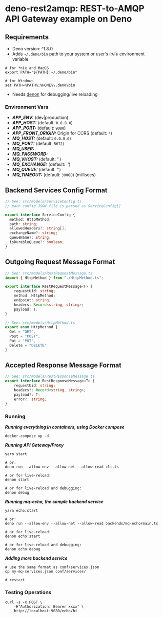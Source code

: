 # deno-rest2amqp: REST-to-AMQP API Gateway example on Deno

## Requirements

* Deno version: ^1.8.0
* Adds `~/.deno/bin` path to your system or user's `PATH` environment variable

```shell
# for *nix and MacOS
export PATH="${PATH}:~/.deno/bin"

# for Windows
set PATH=%PATH%;%HOME%\.deno\bin
```

* Needs [denon](https://github.com/denosaurs/denon) for debugging/live reloading

### Environment Vars

* ***APP_ENV:*** (dev|production)
* ***APP_HOST:*** (default: `0.0.0.0`)
* ***APP_PORT:*** (default: `9080`)
* ***APP_FRONT_ORIGIN:*** Origin for CORS (default: `*`)
* ***MQ_HOST:*** (default: `0.0.0.0`)
* ***MQ_PORT:*** (default: `5672`)
* ***MQ_USER:***
* ***MQ_PASSWORD:***
* ***MQ_VHOST:*** (default: '')
* ***MQ_EXCHANGE:*** (default: '')
* ***MQ_QUEUE:*** (default: '')
* ***MQ_TIMEOUT:*** (default: `30000`) (millisecs)

## Backend Services Config Format

```typescript
// See: src/models/ServiceConfig.ts
// each config JSON file is parsed as ServiceConfig[]

export interface ServiceConfig {
  method: HttpMethod;
  path: string;
  allowedHeaders?: string[];
  exchangeName?: string;
  queueName?: string;
  isDurableQueue?: boolean;
}
```

## Outgoing Request Message Format

```typescript
// See: src/models/RestRequestMessage.ts
import { HttpMethod } from "./HttpMethod.ts";

export interface RestRequestMessage<T> {
    requestUid: string;
    method: HttpMethod;
    endpoint: string;
    headers: Record<string, string>;
    payload: T;
}

// See: src/models/HttpMethod.ts
export enum HttpMethod {
  Get = "GET",
  Post = "POST",
  Put = "PUT",
  Delete = "DELETE"
}
```

## Accepted Response Message Format

```typescript
// See: src/models/RestResponseMessage.ts
export interface RestResponseMessage<T> {
    requestUid: string;
    headers?: Record<string, string>;
    payload?: T;
    error?: string;
}
```

### Running

***Running everything in containers, using Docker compose***
```shell
docker-compose up -d
```

***Running API Gateway/Proxy***
```shell
yarn start

# or:
deno run --allow-env --allow-net --allow-read cli.ts

# or for live-reload:
denon start

# or for live-reload and debugging:
denon debug
```

***Running mq-echo, the sample backend service***
```shell
yarn echo:start

# or:
deno run --allow-env --allow-net --allow-read backends/mq-echo/main.ts

# or for live-reload:
denon echo:start

# or for live-reload and debugging:
denon echo:debug
```

***Adding more backend service***
```shell
# use the same format as conf/services.json
cp my-mq-services.json conf/services/

# restart
```

### Testing Operations

```shell
curl -s -X POST \
    -H"Authorization: Bearer xxxx" \
    http://localhost:9080/echo/hi
```